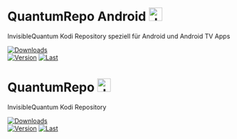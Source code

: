 # QuantumRepo Android <img src="https://upload.wikimedia.org/wikipedia/commons/d/d7/Android_robot.svg" alt="drawing" width="30"/>
InvisibleQuantum Kodi Repository speziell für Android und Android TV Apps

[![Downloads](https://img.shields.io/github/downloads/invisiblequantum/repository.quantumrepo.android/total?color=important&label=Downloads&style=flat-square)](https://github.com/InvisibleQuantum/repository.quantumrepo.android/releases/latest)<br>
[![Version](https://img.shields.io/github/v/release/InvisibleQuantum/repository.quantumrepo.android?color=blue&label=Version&style=flat-square)](#)
[![Last](https://img.shields.io/github/release-date/InvisibleQuantum/repository.quantumrepo.android?color=blue&label=Letztes%20Update&style=flat-square)](#)<br>

# QuantumRepo <img src="https://logosandtypes.com/wp-content/uploads/2020/07/kodi.svg" alt="drawing" width="30"/>
InvisibleQuantum Kodi Repository


[![Downloads](https://img.shields.io/github/downloads/invisiblequantum/repository.quantumrepo/total?color=important&label=Downloads&style=flat-square)](https://github.com/InvisibleQuantum/repository.quantumrepo/releases/latest)<br>
[![Version](https://img.shields.io/github/v/release/InvisibleQuantum/repository.quantumrepo?color=blue&label=Version&style=flat-square)](#)
[![Last](https://img.shields.io/github/release-date/InvisibleQuantum/repository.quantumrepo?color=blue&label=Letztes%20Update&style=flat-square)](#)<br>
